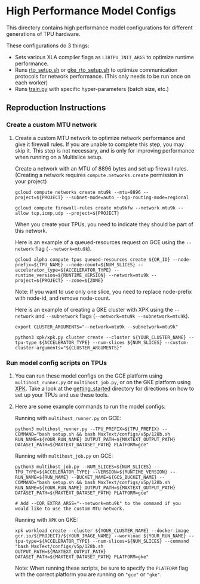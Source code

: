 <!--
 Copyright 2023 Google LLC

 Licensed under the Apache License, Version 2.0 (the "License");
 you may not use this file except in compliance with the License.
 You may obtain a copy of the License at

      https://www.apache.org/licenses/LICENSE-2.0

 Unless required by applicable law or agreed to in writing, software
 distributed under the License is distributed on an "AS IS" BASIS,
 WITHOUT WARRANTIES OR CONDITIONS OF ANY KIND, either express or implied.
 See the License for the specific language governing permissions and
 limitations under the License.
 -->

# High Performance Model Configs
This directory contains high performance model configurations for different generations of TPU hardware.

These configurations do 3 things:
* Sets various XLA compiler flags as `LIBTPU_INIT_ARGS` to optimize runtime performance.
* Runs [rto_setup.sh](https://github.com/google/maxtext/blob/main/rto_setup.sh) or [gke_rto_setup.sh](https://github.com/google/maxtext/blob/main/gke_rto_setup.sh) to optimize communication protocols for network performance. 
(This only needs to be run once on each worker)
* Runs [train.py](https://github.com/google/maxtext/blob/main/MaxText/train.py) with specific hyper-parameters (batch size, etc.)


## Reproduction Instructions

### Create a custom MTU network
1. Create a custom MTU network to optimize network performance and give it firewall rules. If you are unable to complete this step, you may skip it. This step is not necessary, and is only for improving performance when running on a Multislice setup.
     
     Create a network with an MTU of 8896 bytes and set up firewall rules. (Creating a network requires `compute.networks.create` permission in your project)
     ```
     gcloud compute networks create mtu9k --mtu=8896 --project=${PROJECT} --subnet-mode=auto --bgp-routing-mode=regional
     ```
     ```
     gcloud compute firewall-rules create mtu9kfw --network mtu9k --allow tcp,icmp,udp --project=${PROJECT}
     ```
     
     When you create your TPUs, you need to indicate they should be part of this network. 
     
     Here is an example of a queued-resources request on GCE using the `--network` flag (`--network=mtu9k`). 
     ```
     gcloud alpha compute tpus queued-resources create ${QR_ID} --node-prefix=${TPU_NAME} --node-count=${NUM_SLICES} --accelerator_type=${ACCELERATOR_TYPE} --runtime_version=${RUNTIME_VERSION} --network=mtu9k --project=${PROJECT} --zone=${ZONE}
     ```
     Note: If you want to use only one slice, you need to replace node-prefix with node-id, and remove node-count.
     
     Here is an example of creating a GKE cluster with XPK using the `--network` and `--subnetwork` flags (`--network=mtu9k --subnetwork=mtu9k`).
     ```
     export CLUSTER_ARGUMENTS="--network=mtu9k --subnetwork=mtu9k"
     
     python3 xpk/xpk.py cluster create --cluster ${YOUR_CLUSTER_NAME} --tpu-type ${ACCELERATOR_TYPE} --num-slices ${NUM_SLICES} --custom-cluster-arguments="${CLUSTER_ARGUMENTS}"
     ```

### Run model config scripts on TPUs
1. You can run these model configs on the GCE platform using `multihost_runner.py` or `multihost_job.py`, or on the GKE platform using [XPK](https://github.com/google/xpk). Take a look at the [getting_started](https://github.com/google/maxtext/tree/main/getting_started) directory for directions on how to set up your TPUs and use these tools.

2. Here are some example commands to run the model configs:

    Running with `multihost_runner.py` on GCE:
    ```
    python3 multihost_runner.py --TPU_PREFIX=${TPU_PREFIX} --COMMAND="bash setup.sh && bash MaxText/configs/v5p/128b.sh RUN_NAME=${YOUR_RUN_NAME} OUTPUT_PATH=${MAXTEXT_OUTPUT_PATH} DATASET_PATH=${MAXTEXT_DATASET_PATH} PLATFORM=gce"
    ```

    Running with `multihost_job.py` on GCE:
    ```
    python3 multihost_job.py --NUM_SLICES=${NUM_SLICES} --TPU_TYPE=${ACCELERATOR_TYPE} --VERSION=${RUNTIME_VERSION} --RUN_NAME=${RUN_NAME} --BUCKET_NAME=${GCS_BUCKET_NAME} --COMMAND="bash setup.sh && bash MaxText/configs/v5p/128b.sh RUN_NAME=${YOUR_RUN_NAME} OUTPUT_PATH=${MAXTEXT_OUTPUT_PATH} DATASET_PATH=${MAXTEXT_DATASET_PATH} PLATFORM=gce"

    # Add --CQR_EXTRA_ARGS="--network=mtu9k" to the command if you would like to use the custom MTU network.
    ```

    Running with `XPK` on GKE:
    ```
    xpk workload create --cluster ${YOUR_CLUSTER_NAME} --docker-image gcr.io/${PROJECT}/${YOUR_IMAGE_NAME} --workload ${YOUR_RUN_NAME} --tpu-type=${ACCELERATOR_TYPE} --num-slices=${NUM_SLICES} --command "bash MaxText/configs/v5p/128b.sh OUTPUT_PATH=${MAXTEXT_OUTPUT_PATH} DATASET_PATH=${MAXTEXT_DATASET_PATH} PLATFORM=gke"
    ```

    Note: When running these scripts, be sure to specify the `PLATFORM` flag with the correct platform you are running on `"gce"` or `"gke"`.
